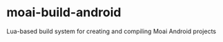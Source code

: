 moai-build-android
==================

Lua-based build system for creating and compiling Moai Android projects
